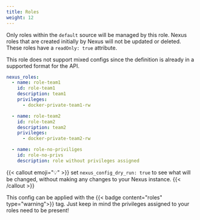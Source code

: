 ```yaml
---
title: Roles
weight: 12
---
```


Only roles within the `default` source will be managed by this role.
Nexus roles that are created initially by Nexus will not be updated or deleted. These roles have a `readOnly: true` attribute.

This role does not support mixed configs since the definition is already in a supported format for the API.

```yaml {filename="group_vars/all.yml"}
nexus_roles:
  - name: role-team1
    id: role-team1
    description: team1
    privileges:
      - docker-private-team1-rw

  - name: role-team2
    id: role-team2
    description: team2
    privileges:
      - docker-private-team2-rw

  - name: role-no-priviliges
    id: role-no-privs
    description: role without privileges assigned
```

{{< callout emoji="💡" >}}
set `nexus_config_dry_run: true` to see what will be changed, without making any changes to your Nexus instance.
{{< /callout >}}

This config can be applied with the {{< badge content="roles" type="warning">}} tag. Just keep in mind the privileges assigned to your roles need to be present!
